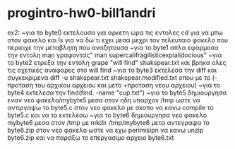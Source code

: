 # progintro-hw0-bill1andri
ex2:
~για το byte0 εκτελουσα για αρκετη ωρα τις εντολες cd για να μπω στον φακελο και ls για να δω τι εχει μεσα μεχρι τον τελευταιο φακελο που περιειχε την μεταβλητη που αναζητουσα
~για το byte1 απλα εφαρμοσα την εντολη man γραφοντας" man supercalifragilisticexpialidocious"
~για το byte2 ετρεξα την εντολη grape "will find" shakspear.txt και βρηκα ολες τις σχετικες αναφορες στο will find
~για το byte3 εκτελεσα την diff και συγκεκριμενα diff -u shakspear.txt shakspear.modified.txt
οπου με το (-προταση του αρχικου αρχειου και μετο +προταση νεου αρχειου)
~για το byte4 εκτελεσα την find(find. -name "cup.txt")
~για το byte5 δημιουργησα εναν νεο φακελο/mybyte5 μεσα στον ηδη υπαρχον /tmp ωστε να αντιργαψω το byte5.c στον νεο φακελο με σκοπο  να κανω compile το byte5.c και να το εκτελεσω
~για το byte6 δημιουργησα νεο φακελο mybyte6 μεσα στον /tmp με mkdir /tmp/mybyte6 μετα αντεγραψα το byte6.zip στον νεο φακελο ωστε να εχω perimisipn να κανω unzip byte6.zip και να παραξω το επεργασιμο αρχειο byte6.txt
